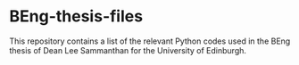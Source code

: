 # BEng-thesis-files
This repository contains a list of the relevant Python codes used in the BEng thesis of Dean Lee Sammanthan for the University of Edinburgh.
